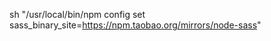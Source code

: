   sh "/usr/local/bin/npm config set sass_binary_site=https://npm.taobao.org/mirrors/node-sass"
        